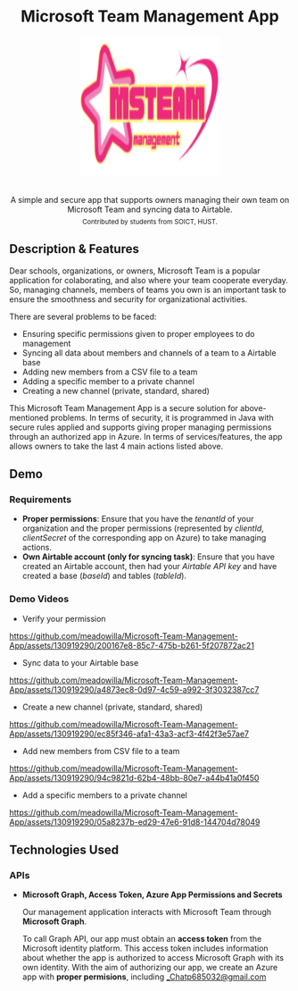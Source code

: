 <h1 align="center">Microsoft Team Management App</h1>

<p align="center"><img src="src\main\resources\images\Logo.png" alt="Microsoft Team Management App" width="250" height="250"></p>

<!-- Add some buttons (License, download, version, madeby, open source, stars, issues) -->

<div align="center">
  <br>A simple and secure app that supports owners managing their own team on Microsoft Team and syncing data to Airtable.<br>
  <sub>Contributed by students from SOICT, HUST.</sub>
</div>

## Description & Features
Dear schools, organizations, or owners, 
Microsoft Team is a popular application for colaborating, and also where your team cooperate everyday. So, managing channels, members of teams you own is an important task to ensure the smoothness and security for organizational activities.

There are several problems to be faced:
* Ensuring specific permissions given to proper employees to do management
* Syncing all data about members and channels of a team to a Airtable base
* Adding new members from a CSV file to a team
* Adding a specific member to a private channel
* Creating a new channel (private, standard, shared)

This Microsoft Team Management App is a secure solution for above-mentioned problems. In terms of security, it is programmed in Java with secure rules applied and supports giving proper managing permissions through an authorized app in Azure. In terms of services/features, the app allows owners to take the last 4 main actions listed above.

## Demo
### Requirements
* **Proper permissions**: 
Ensure that you have the _tenantId_ of your organization and the proper permissions (represented by _clientId_, _clientSecret_ of the corresponding app on Azure) to take managing actions.
* **Own Airtable account (only for syncing task)**: 
Ensure that you have created an Airtable account, then had your _Airtable API key_ and have created a base (_baseId_) and tables (_tableId_).

### Demo Videos

* Verify your permission

https://github.com/meadowilla/Microsoft-Team-Management-App/assets/130919290/200167e8-85c7-475b-b261-5f207872ac21

* Sync data to your Airtable base
  
https://github.com/meadowilla/Microsoft-Team-Management-App/assets/130919290/a4873ec8-0d97-4c59-a992-3f3032387cc7

* Create a new channel (private, standard, shared)
  
https://github.com/meadowilla/Microsoft-Team-Management-App/assets/130919290/ec85f346-afa1-43a3-acf3-4f42f3e57ae7

* Add new members from CSV file to a team
  
https://github.com/meadowilla/Microsoft-Team-Management-App/assets/130919290/94c9821d-62b4-48bb-80e7-a44b41a0f450

* Add a specific members to a private channel
  
https://github.com/meadowilla/Microsoft-Team-Management-App/assets/130919290/05a8237b-ed29-47e6-91d8-144704d78049

## Technologies Used
### APIs
* **Microsoft Graph, Access Token, Azure App Permissions and Secrets**
  
  Our management application interacts with Microsoft Team through **Microsoft Graph**. 
  
  To call Graph API, our app must obtain an **access token** from the Microsoft identity platform. This access token includes information about whether the app is authorized to access Microsoft Graph with its own identity. With the aim of authorizing our app, we create an Azure app with **proper permisions**, including _Chatp685032@gmail.com


